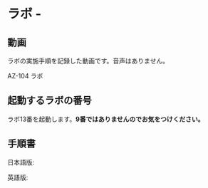 # ラボ  - 



## 動画

ラボの実施手順を記録した動画です。音声はありません。

AZ-104 ラボ


## 起動するラボの番号

ラボ13番を起動します。**9番ではありませんのでお気をつけください。**

## 手順書

日本語版:


英語版:

